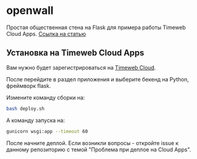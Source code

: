 # openwall
Простая общественная стена на Flask для примера работы Timeweb Cloud Apps. [Ссылка на статью](https://habr.com/ru/companies/timeweb/articles/812413/)

## Установка на Timeweb Cloud Apps
Вам нужно будет зарегистрироваться на [Timeweb Cloud](https://timeweb.cloud/services/vds-vps).

После перейдите в раздел приложения и выберите бекенд на Python, фреймворк flask.

Измените команду сборки на:

```bash
bash deploy.sh
```

А команду запуска на:

```bash
gunicorn wsgi:app --timeout 60
```

После начните деплой. Если возникли вопросы - откройте issue к данному репозиторию с темой "Проблема при деплое на Cloud Apps".
